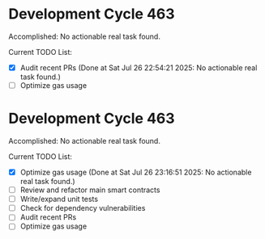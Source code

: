 # Development Cycle 463

Accomplished: No actionable real task found.

Current TODO List:

- [x] Audit recent PRs  (Done at Sat Jul 26 22:54:21 2025: No actionable real task found.)
- [ ] Optimize gas usage

# Development Cycle 463

Accomplished: No actionable real task found.

Current TODO List:

- [x] Optimize gas usage  (Done at Sat Jul 26 23:16:51 2025: No actionable real task found.)
- [ ] Review and refactor main smart contracts
- [ ] Write/expand unit tests
- [ ] Check for dependency vulnerabilities
- [ ] Audit recent PRs
- [ ] Optimize gas usage
